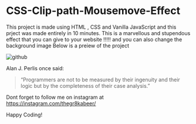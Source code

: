 # CSS-Clip-path-Mousemove-Effect
This project is made using HTML , CSS and Vanilla JavaScript and this prject was made entirely in 10 minutes. This is a marvellous and stupendous effect that you can give to your website !!!!! and you can also change the background image
Below is a preiew of the project


![github](https://user-images.githubusercontent.com/64730390/85872979-ef672a00-b7e9-11ea-9605-28af120d41b7.gif)


Alan J. Perlis once said:
>“Programmers are not to be measured by their ingenuity and their logic but by the completeness of their case analysis.”

Dont forget to follow me on instagram at https://instagram.com/thegr8kabeer/

Happy Coding!
